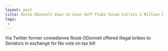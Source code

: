 ```yaml
---
layout: post
title: Rosie ODonnell Vows to Give Jeff Flake Susan Collins 2 Million Each if They Vote Against GOP Tax Cuts
tags:
 -
---
```

Via Twitter former comedienne Rosie ODonnell offered illegal bribes to Senators in exchange for No vote on tax bill
